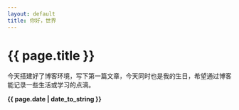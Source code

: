 ```yaml
---
layout: default
title: 你好，世界
---
```


{{ page.title }}
===

今天搭建好了博客环境，写下第一篇文章，今天同时也是我的生日，希望通过博客能记录一些生活或学习的点滴。

**{{ page.date | date_to_string }}**

